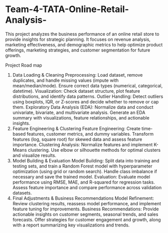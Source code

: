 # Team-4-TATA-Online-Retail-Analysis-
 This project analyzes the business performance of an online retail store to provide insights for strategic planning. It focuses on revenue analysis, marketing effectiveness, and demographic metrics to help optimize product offerings, marketing strategies, and customer segmentation for future growth.

Project Road map
1. Data Loading & Cleaning
Preprocessing: Load dataset, remove duplicates, and handle missing values (impute with mean/median/mode). Ensure correct data types (numerical, categorical, datetime).
Visualization: Check dataset structure, plot feature distributions, and identify data patterns.
Outlier Handling: Detect outliers using boxplots, IQR, or Z-scores and decide whether to remove or cap them.
Exploratory Data Analysis (EDA): Normalize data and conduct univariate, bivariate, and multivariate analysis. Generate an EDA summary with visualizations, feature relationships, and actionable insights.
2. Feature Engineering & Clustering
Feature Engineering: Create time-based features, customer metrics, and dummy variables. Transform features (log, square root) for skewed data and assess feature importance.
Clustering Analysis: Normalize features and implement K-Means clustering. Use elbow or silhouette methods for optimal clusters and visualize results.
3. Model Building & Evaluation
Model Building: Split data into training and testing sets, and train a Random Forest model with hyperparameter optimization (using grid or random search). Handle class imbalance if necessary and save the trained model.
Evaluation: Evaluate model performance using RMSE, MAE, and R-squared for regression tasks. Assess feature importance and compare performance across validation datasets.
4. Final Adjustments & Business Recommendations
Model Refinement: Review clustering results, reassess model performance, and implement feature tuning for improvements.
Business Recommendations: Provide actionable insights on customer segments, seasonal trends, and sales forecasts. Offer strategies for customer engagement and growth, along with a report summarizing key visualizations and trends.
